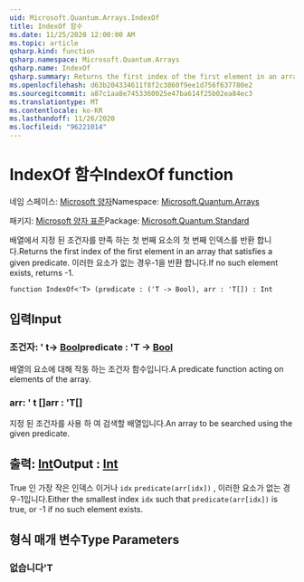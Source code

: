 ```yaml
---
uid: Microsoft.Quantum.Arrays.IndexOf
title: IndexOf 함수
ms.date: 11/25/2020 12:00:00 AM
ms.topic: article
qsharp.kind: function
qsharp.namespace: Microsoft.Quantum.Arrays
qsharp.name: IndexOf
qsharp.summary: Returns the first index of the first element in an array that satisfies a given predicate. If no such element exists, returns -1.
ms.openlocfilehash: d63b204334611f8f2c3860f9ee1d756f637780e2
ms.sourcegitcommit: a87c1aa8e7453360025e47ba614f25b02ea84ec3
ms.translationtype: MT
ms.contentlocale: ko-KR
ms.lasthandoff: 11/26/2020
ms.locfileid: "96221014"
---
```

# <a name="indexof-function"></a><span data-ttu-id="6584e-102">IndexOf 함수</span><span class="sxs-lookup"><span data-stu-id="6584e-102">IndexOf function</span></span>

<span data-ttu-id="6584e-103">네임 스페이스: [Microsoft 양자](xref:Microsoft.Quantum.Arrays)</span><span class="sxs-lookup"><span data-stu-id="6584e-103">Namespace: [Microsoft.Quantum.Arrays](xref:Microsoft.Quantum.Arrays)</span></span>

<span data-ttu-id="6584e-104">패키지: [Microsoft 양자 표준](https://nuget.org/packages/Microsoft.Quantum.Standard)</span><span class="sxs-lookup"><span data-stu-id="6584e-104">Package: [Microsoft.Quantum.Standard](https://nuget.org/packages/Microsoft.Quantum.Standard)</span></span>


<span data-ttu-id="6584e-105">배열에서 지정 된 조건자를 만족 하는 첫 번째 요소의 첫 번째 인덱스를 반환 합니다.</span><span class="sxs-lookup"><span data-stu-id="6584e-105">Returns the first index of the first element in an array that satisfies a given predicate.</span></span> <span data-ttu-id="6584e-106">이러한 요소가 없는 경우-1을 반환 합니다.</span><span class="sxs-lookup"><span data-stu-id="6584e-106">If no such element exists, returns -1.</span></span>

```qsharp
function IndexOf<'T> (predicate : ('T -> Bool), arr : 'T[]) : Int
```


## <a name="input"></a><span data-ttu-id="6584e-107">입력</span><span class="sxs-lookup"><span data-stu-id="6584e-107">Input</span></span>

### <a name="predicate--t---bool"></a><span data-ttu-id="6584e-108">조건자: ' t-> [Bool](xref:microsoft.quantum.lang-ref.bool)</span><span class="sxs-lookup"><span data-stu-id="6584e-108">predicate : 'T -> [Bool](xref:microsoft.quantum.lang-ref.bool)</span></span>

<span data-ttu-id="6584e-109">배열의 요소에 대해 작동 하는 조건자 함수입니다.</span><span class="sxs-lookup"><span data-stu-id="6584e-109">A predicate function acting on elements of the array.</span></span>


### <a name="arr--t"></a><span data-ttu-id="6584e-110">arr: ' t []</span><span class="sxs-lookup"><span data-stu-id="6584e-110">arr : 'T[]</span></span>

<span data-ttu-id="6584e-111">지정 된 조건자를 사용 하 여 검색할 배열입니다.</span><span class="sxs-lookup"><span data-stu-id="6584e-111">An array to be searched using the given predicate.</span></span>



## <a name="output--int"></a><span data-ttu-id="6584e-112">출력: [Int](xref:microsoft.quantum.lang-ref.int)</span><span class="sxs-lookup"><span data-stu-id="6584e-112">Output : [Int](xref:microsoft.quantum.lang-ref.int)</span></span>

<span data-ttu-id="6584e-113">True 인 가장 작은 인덱스 이거나 `idx` `predicate(arr[idx])` , 이러한 요소가 없는 경우-1입니다.</span><span class="sxs-lookup"><span data-stu-id="6584e-113">Either the smallest index `idx` such that `predicate(arr[idx])` is true, or -1 if no such element exists.</span></span>

## <a name="type-parameters"></a><span data-ttu-id="6584e-114">형식 매개 변수</span><span class="sxs-lookup"><span data-stu-id="6584e-114">Type Parameters</span></span>

### <a name="t"></a><span data-ttu-id="6584e-115">없습니다</span><span class="sxs-lookup"><span data-stu-id="6584e-115">'T</span></span>

